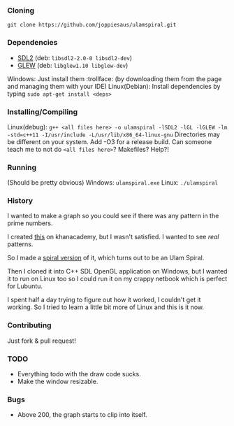 ### Cloning
```git clone https://github.com/joppiesaus/ulamspiral.git```

### Dependencies
* [SDL2](https://www.libsdl.org/) (deb: `libsdl2-2.0-0 libsdl2-dev`)
* [GLEW](http://glew.sourceforge.net/) (deb: `libglew1.10 libglew-dev`)

Windows: Just install them :trollface: (by downloading them from the page and managing them with your IDE)
Linux(Debian): Install dependencies by typing `sudo apt-get install <deps>`

### Installing/Compiling
Linux(debug):
```g++ <all files here> -o ulamspiral -lSDL2 -lGL -lGLEW -lm -std=c++11 -I/usr/include -L/usr/lib/x86_64-linux-gnu```
Directories may be different on your system.
Add -O3 for a release build.
Can someone teach me to not do `<all files here>`? Makefiles? Help?!

### Running
(Should be pretty obvious)
Windows: `ulamspiral.exe`
Linux: `./ulamspiral`

### History
I wanted to make a graph so you could see if there was any pattern in the prime numbers.

I created [this](https://www.khanacademy.org/computer-programming/prime-visualizer/4555808299941888) on khanacademy, but I wasn't satisfied. I wanted to see _real_ patterns.

So I made a [spiral version](https://www.khanacademy.org/computer-programming/prime-visualizer-spiral-editionulam-spiral/5760394155130880) of it, which turns out to be an Ulam Spiral.

Then I cloned it into C++ SDL OpenGL application on Windows, but I wanted it to run on Linux too so I could run it on my crappy netbook which is perfect for Lubuntu.

I spent half a day trying to figure out how it worked, I couldn't get it working. So I tried to learn a little bit more of Linux and this is it now.

### Contributing
Just fork & pull request!

### TODO
* Everything todo with the draw code sucks.
* Make the window resizable.

### Bugs
* Above 200, the graph starts to clip into itself.
